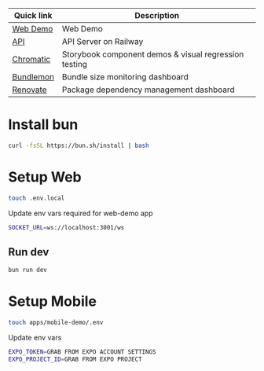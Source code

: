 | Quick link                                                  | Description                                           |
| ----------------------------------------------------------- | ----------------------------------------------------- |
| [Web Demo](https://katcn.dev/)                              | Web Demo                                              |
| [API](https://api.katcn.dev/)                               | API Server on Railway                                 |
| [Chromatic](TODO)                                           | Storybook component demos & visual regression testing |
| [Bundlemon](TODO)                                           | Bundle size monitoring dashboard                      |
| [Renovate](https://developer.mend.io/github/kmartinezmedia) | Package dependency management dashboard               |

# Install bun

```bash
curl -fsSL https://bun.sh/install | bash
```

# Setup Web
```bash
touch .env.local
```

Update env vars required for web-demo app

```bash
SOCKET_URL=ws://localhost:3001/ws
```

## Run dev

```bash
bun run dev
```

# Setup Mobile

```bash
touch apps/mobile-demo/.env
```

Update env vars

```bash
EXPO_TOKEN=GRAB FROM EXPO ACCOUNT SETTINGS
EXPO_PROJECT_ID=GRAB FROM EXPO PROJECT
```
